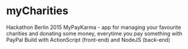 # myCharities
Hackathon Berlin 2015
MyPayKarma - app for managing your favourite charities and donating some money, everytime you pay something with PayPal
Build with ActionScript (front-end) and NodeJS (back-end)


